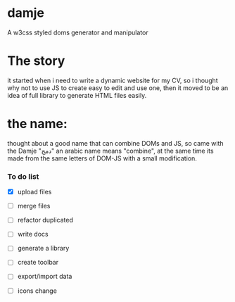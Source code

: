 # damje
A w3css styled doms generator and manipulator

# The story
it started when i need to write a dynamic website for my CV, so i thought why not to use JS to create easy to edit and use one, then it moved to be an idea of full library to generate HTML files easily.

# the name:
thought about a good name that can combine DOMs and JS, so came with the Damje "دمج" an arabic name means "combine", at the same time its made from the same letters of DOM-JS with a small modification.

### To do list

- [x] upload files
- [ ] merge files
- [ ] refactor duplicated
- [ ] write docs
- [ ] generate a library
- [ ] create toolbar
- [ ] export/import data
- [ ] icons change



